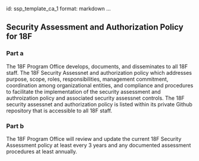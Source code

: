 id: ssp_template_ca_1
format: markdown
...
## Security Assessment and Authorization Policy for 18F

### Part a

The 18F Program Office develops, documents, and disseminates to all 18F staff. The 18F Security Assessnet and authorization policy which addresses purpose, scope, roles, responsibilities, management commitment, coordination among organizational entities, and compliance and procedures to facilitate the implementation of the security assessment and authroization policy and associated security assessnet controls. The 18F security assessnet and authorization policy is listed within its private Github repository that is accessible to all 18F staff.

### Part b

The 18F Program Office will review and update the current 18F Security Assessment policy at least every 3 years and any documented assessment procedures at least annually.
